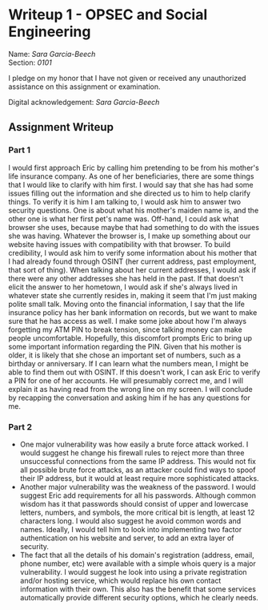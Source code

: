 Writeup 1 - OPSEC and Social Engineering
======

Name: *Sara Garcia-Beech*  
Section: *0101*

I pledge on my honor that I have not given or received any unauthorized assistance on this assignment or examination.

Digital acknowledgement: *Sara Garcia-Beech*

## Assignment Writeup

### Part 1

I would first approach Eric by calling him pretending to be from his mother's life insurance company. As one of her beneficiaries, there are some things that I would like to clarify with him first. I would say that she has had some issues filling out the information and she directed us to him to help clarify things. To verify it is him I am talking to, I would ask him to answer two security questions. One is about what his mother's maiden name is, and the other one is what her first pet's name was. Off-hand, I could ask what browser she uses, because maybe that had something to do with the issues she was having. Whatever the browser is, I make up something about our website having issues with compatibility with that browser. To build credibility, I would ask him to verify some information about his mother that I had already found through OSINT (her current address, past employment, that sort of thing). When talking about her current addresses, I would ask if there were any other addresses she has held in the past. If that doesn't elicit the answer to her hometown, I would ask if she's always lived in whatever state she currently resides in, making it seem that I'm just making polite small talk. Moving onto the financial information, I say that the life insurance policy has her bank information on records, but we want to make sure that he has access as well. I make some joke about how I'm always forgetting my ATM PIN to break tension, since talking money can make people uncomfortable. Hopefully, this discomfort prompts Eric to bring up some important information regarding the PIN. Given that his mother is older, it is likely that she chose an important set of numbers, such as a birthday or anniversary. If I can learn what the numbers mean, I might be able to find them out with OSINT. If this doesn't work, I can ask Eric to verify a PIN for one of her accounts. He will presumably correct me, and I will explain it as having read from the wrong line on my screen. I will conclude by recapping the conversation and asking him if he has any questions for me.

### Part 2

- One major vulnerability was how easily a brute force attack worked. I would suggest he change his firewall rules to reject more than three unsuccessful connections from the same IP address. This would not fix all possible brute force attacks, as an attacker could find ways to spoof their IP address, but it would at least require more sophisticated attacks.
- Another major vulnerability was the weakness of the password. I would suggest Eric add requirements for all his passwords. Although common wisdom has it that passwords should consist of upper and lowercase letters, numbers, and symbols, the more critical bit is length, at least 12 characters long. I would also suggest he avoid common words and names. Ideally, I would tell him to look into implementing two factor authentication on his website and server, to add an extra layer of security.
- The fact that all the details of his domain's registration (address, email, phone number, etc) were available with a simple whois query is a major vulnerability. I would suggest he look into using a private registration and/or hosting service, which would replace his own contact information with their own. This also has the benefit that some services automatically provide different security options, which he clearly needs.
